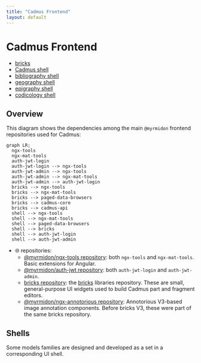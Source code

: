 ```yaml
---
title: "Cadmus Frontend"
layout: default 
---
```


# Cadmus Frontend

- [bricks](bricks)
- [Cadmus shell](shell)
- [bibliography shell](biblio-shell)
- [geography shell](geography-shell)
- [epigraphy shell](epigraphy-shell)
- [codicology shell](codicology-shell)

## Overview

This diagram shows the dependencies among the main `@myrmidon` frontend repositories used for Cadmus:

```mermaid
graph LR;
  ngx-tools
  ngx-mat-tools
  auth-jwt-login
  auth-jwt-login --> ngx-tools
  auth-jwt-admin --> ngx-tools
  auth-jwt-admin --> ngx-mat-tools
  auth-jwt-admin --> auth-jwt-login
  bricks --> ngx-tools
  bricks --> ngx-mat-tools
  bricks --> paged-data-browsers
  bricks --> cadmus-core
  bricks --> cadmus-api
  shell --> ngx-tools
  shell --> ngx-mat-tools
  shell --> paged-data-browsers
  shell --> bricks
  shell --> auth-jwt-login
  shell --> auth-jwt-admin
```

- 🌐 repositories:
  - [@myrmidon/ngx-tools repository](https://github.com/vedph/ngx-tools): both `ngx-tools` and `ngx-mat-tools`. Basic extensions for Angular.
  - [@myrmidon/auth-jwt repository](https://github.com/Myrmex/auth-jwt): both `auth-jwt-login` and `auth-jwt-admin`.
  - [bricks repository](https://github.com/vedph/cadmus-bricks-shell-v3): the [bricks](bricks) libraries repository. These are small, general-purpose UI widgets used to build Cadmus part and fragment editors.
  - [@myrmidon/ngx-annotorious repository](https://github.com/vedph/ngx-annotorious): Annotorious V3-based image annotation components. Before bricks V3, these were part of the same bricks repository.

## Shells

Some models families are designed and developed as a set in a corresponding UI shell.
